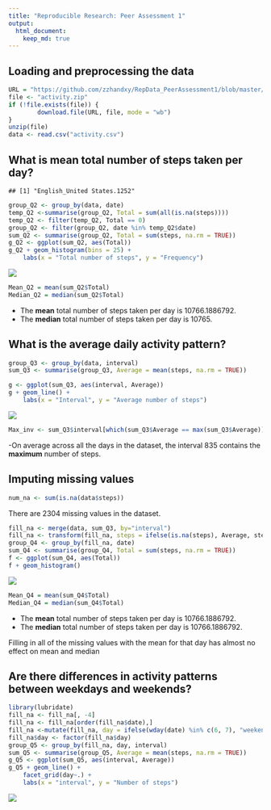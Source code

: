 ```yaml
---
title: "Reproducible Research: Peer Assessment 1"
output: 
  html_document:
    keep_md: true
---
```




## Loading and preprocessing the data


```r
URL = "https://github.com/zzhandxy/RepData_PeerAssessment1/blob/master/activity.zip"
file <- "activity.zip"
if (!file.exists(file)) {
        download.file(URL, file, mode = "wb")
}
unzip(file)
data <- read.csv("activity.csv")
```

## What is mean total number of steps taken per day?


```
## [1] "English_United States.1252"
```


```r
group_Q2 <- group_by(data, date)
temp_Q2 <-summarise(group_Q2, Total = sum(all(is.na(steps))))
temp_Q2 <- filter(temp_Q2, Total == 0)
group_Q2 <- filter(group_Q2, date %in% temp_Q2$date)
sum_Q2 <- summarise(group_Q2, Total = sum(steps, na.rm = TRUE))
g_Q2 <- ggplot(sum_Q2, aes(Total)) 
g_Q2 + geom_histogram(bins = 25) + 
    labs(x = "Total number of steps", y = "Frequency")
```

![](PA1_template_files/figure-html/unnamed-chunk-3-1.png)<!-- -->


```r
Mean_Q2 = mean(sum_Q2$Total)
Median_Q2 = median(sum_Q2$Total)
```
- The **mean** total number of steps taken per day is 10766.1886792.
- The **median** total number of steps taken per day is 10765.

## What is the average daily activity pattern?


```r
group_Q3 <- group_by(data, interval)
sum_Q3 <- summarise(group_Q3, Average = mean(steps, na.rm = TRUE))

g <- ggplot(sum_Q3, aes(interval, Average)) 
g + geom_line() + 
    labs(x = "Interval", y = "Average number of steps")
```

![](PA1_template_files/figure-html/unnamed-chunk-5-1.png)<!-- -->


```r
Max_inv <- sum_Q3$interval[which(sum_Q3$Average == max(sum_Q3$Average))]
```
-On average across all the days in the dataset, the interval 835 contains the **maximum** number of steps.

## Imputing missing values

```r
num_na <- sum(is.na(data$steps))
```
There are 2304 missing values in the dataset.


```r
fill_na <- merge(data, sum_Q3, by="interval")
fill_na <- transform(fill_na, steps = ifelse(is.na(steps), Average, steps))
group_Q4 <- group_by(fill_na, date)
sum_Q4 <- summarise(group_Q4, Total = sum(steps, na.rm = TRUE))
f <- ggplot(sum_Q4, aes(Total))
f + geom_histogram()
```

![](PA1_template_files/figure-html/unnamed-chunk-8-1.png)<!-- -->


```r
Mean_Q4 = mean(sum_Q4$Total)
Median_Q4 = median(sum_Q4$Total)
```
- The **mean** total number of steps taken per day is 10766.1886792.
- The **median** total number of steps taken per day is 10766.1886792.

Filling in all of the missing values with the mean for that day has almost no effect on mean and median

## Are there differences in activity patterns between weekdays and weekends?


```r
library(lubridate)
fill_na <- fill_na[, -4]
fill_na <- fill_na[order(fill_na$date),]
fill_na <-mutate(fill_na, day = ifelse(wday(date) %in% c(6, 7), "weekends", "weekdays"))
fill_na$day <- factor(fill_na$day)
group_Q5 <- group_by(fill_na, day, interval)
sum_Q5 <- summarise(group_Q5, Average = mean(steps, na.rm = TRUE))
g_Q5 <- ggplot(sum_Q5, aes(interval, Average))
g_Q5 + geom_line() +
    facet_grid(day~.) +
    labs(x = "interval", y = "Number of steps")
```

![](PA1_template_files/figure-html/unnamed-chunk-10-1.png)<!-- -->
